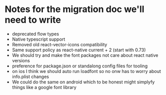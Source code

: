 # Notes for the migration doc we'll need to write

* deprecated flow types
* Native typescript support
* Removed old react-vector-icons compatibility
* Same support policy as react-native current + 2 (start with 0.73)
* We should try and make the font packages not care about react native versions
* preference for package.json or standalong config files for tooling
* on ios I think we should auto run loadfont so no onw has to worry about info.plist changes
* We could do the same on android which to be honest might simplyfy things like a google font library
